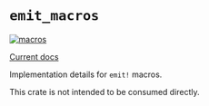 # `emit_macros`

[![macros](https://github.com/emit-rs/emit/actions/workflows/macros.yml/badge.svg)](https://github.com/emit-rs/emit/actions/workflows/macros.yml)

[Current docs](https://docs.rs/emit_macros/1.0.1/emit_macros/index.html)

Implementation details for `emit!` macros.

This crate is not intended to be consumed directly.
